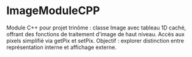 # ImageModuleCPP
Module C++ pour projet trinôme : classe Image avec tableau 1D caché, offrant des fonctions de traitement d'image de haut niveau. Accès aux pixels simplifié via getPix et setPix. Objectif : explorer distinction entre représentation interne et affichage externe.
